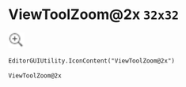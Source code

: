 # ViewToolZoom@2x `32x32`
<img src="/img/ViewToolZoom.png" width=32 height=32>

``` CSharp
EditorGUIUtility.IconContent("ViewToolZoom@2x")
```
```
ViewToolZoom@2x
```
